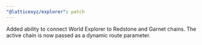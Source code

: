 ```yaml
---
"@latticexyz/explorer": patch
---
```


Added ability to connect World Explorer to Redstone and Garnet chains. The active chain is now passed as a dynamic route parameter.
